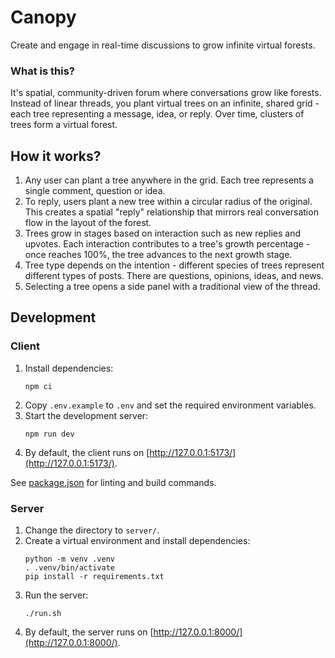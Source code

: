 # Canopy

Create and engage in real-time discussions to grow infinite virtual forests.

### What is this?

It's spatial, community-driven forum where conversations grow like forests. Instead of linear threads, you plant virtual trees on an infinite, shared grid - each tree representing a message, idea, or reply. Over time, clusters of trees form a virtual forest.

## How it works?

1. Any user can plant a tree anywhere in the grid. Each tree represents a single comment, question or idea.
2. To reply, users plant a new tree within a circular radius of the original. This creates a spatial "reply" relationship that mirrors real conversation flow in the layout of the forest.
3. Trees grow in stages based on interaction such as new replies and upvotes. Each interaction contributes to a tree's growth percentage - once reaches 100%, the tree advances to the next growth stage.
4. Tree type depends on the intention - different species of trees represent different types of posts. There are questions, opinions, ideas, and news.
5. Selecting a tree opens a side panel with a traditional view of the thread.

## Development

### Client

1. Install dependencies:
   ```
   npm ci
   ```
2. Copy `.env.example` to `.env` and set the required environment variables.
3. Start the development server:
   ```
   npm run dev
   ```
4. By default, the client runs on [http://127.0.0.1:5173/](http://127.0.0.1:5173/).

See [package.json](./package.json) for linting and build commands.

### Server

1. Change the directory to `server/`.
2. Create a virtual environment and install dependencies:
   ```
   python -m venv .venv
   . .venv/bin/activate
   pip install -r requirements.txt
   ```
3. Run the server:
   ```
   ./run.sh
   ```
4. By default, the server runs on [http://127.0.0.1:8000/](http://127.0.0.1:8000/).
